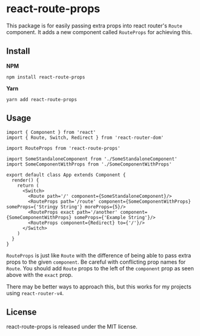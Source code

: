 # react-route-props

This package is for easily passing extra props into react router's `Route` component. It adds a new component called `RouteProps` for achieving this.

## Install

**NPM**
```
npm install react-route-props
```
**Yarn**
```
yarn add react-route-props
```

## Usage

```JSX
import { Component } from 'react'
import { Route, Switch, Redirect } from 'react-router-dom'

import RouteProps from 'react-route-props'

import SomeStandaloneComponent from './SomeStandaloneComponent'
import SomeComponentWithProps from './SomeComponentWithProps'

export default class App extends Component {
  render() {
    return (
      <Switch>
        <Route path='/' component={SomeStandaloneComponent}/>
        <RouteProps path='/route' component={SomeComponentWithProps} someProps={'Stringy String'} moreProps={5}/>
        <RouteProps exact path='/another' component={SomeComponentWithProps} someProps={'Example String'}/>
        <RouteProps component={Redirect} to={'/'}/>
      </Switch>
    )
  }
}
```

`RouteProps` is just like `Route` with the difference of being able to pass extra props to the given `component`. Be careful with conflicting prop names for `Route`. You should add `Route` props to the left of the `component` prop as seen above with the `exact` prop.

There may be better ways to approach this, but this works for my projects using `react-router-v4`.

## License
react-route-props is released under the MIT license.
